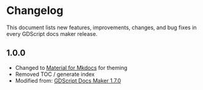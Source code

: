 # Changelog

This document lists new features, improvements, changes, and bug fixes in every GDScript docs maker release.

1.0.0
------

- Changed to [Material for Mkdocs](https://squidfunk.github.io/mkdocs-material/) for theming
- Removed TOC / generate index
- Modified from: [GDScript Docs Maker 1.7.0](https://github.com/GDQuest/gdscript-docs-maker/tree/v1.7.0)